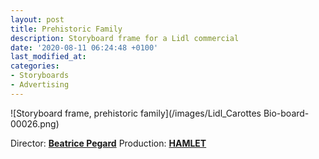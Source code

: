```yaml
---
layout: post
title: Prehistoric Family
description: Storyboard frame for a Lidl commercial
date: '2020-08-11 06:24:48 +0100'
last_modified_at:
categories:
- Storyboards
- Advertising
---
```

![Storyboard frame, prehistoric family](/images/Lidl_Carottes Bio-board-00026.png)

Director: **[Beatrice Pegard](https://www.beatricepegardferry.com)**
Production: **[HAMLET](https://hamlet.tv)**
